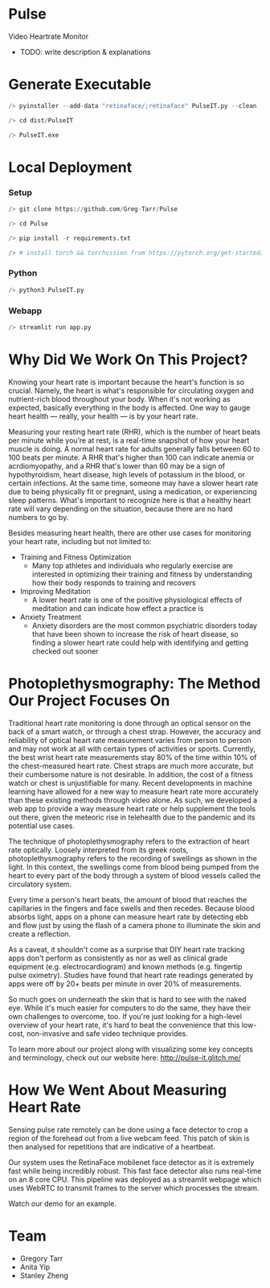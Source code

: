 # Pulse
Video Heartrate Monitor

- TODO: write description & explanations


# Generate Executable
```python
/> pyinstaller --add-data "retinaface/;retinaface" PulseIT.py --clean

/> cd dist/PulseIT

/> PulseIT.exe
```

# Local Deployment

### Setup
```python
/> git clone https://github.com/Greg-Tarr/Pulse

/> cd Pulse

/> pip install -r requirements.txt

/> # install torch && torchvision from https://pytorch.org/get-started/locally/
```

### Python
```python
/> python3 PulseIT.py
```

### Webapp
```python
/> streamlit run app.py
```


# Why Did We Work On This Project?

Knowing your heart rate is important because the heart's function is so crucial. Namely, the heart is what's responsible for circulating oxygen and nutrient-rich blood throughout your body. When it's not working as expected, basically everything in the body is affected. One way to gauge heart health — really, your health — is by your heart rate. 

Measuring your resting heart rate (RHR), which is the number of heart beats per minute while you’re at rest, is a real-time snapshot of how your heart muscle is doing. A normal heart rate for adults generally falls between 60 to 100 beats per minute. A RHR that's higher than 100 can indicate anemia or acrdiomyopathy, and a RHR that's lower than 60 may be a sign of hypothyroidism, heart disease, high levels of potassium in the blood, or certain infections. At the same time, someone may have a slower heart rate due to being physically fit or pregnant, using a medication, or experiencing sleep patterns. What's important to recognize here is that a healthy heart rate will vary depending on the situation, because there are no hard numbers to go by.

Besides measuring heart health, there are other use cases for monitoring your heart rate, including but not limited to:
* Training and Fitness Optimization
  * Many top athletes and individuals who regularly exercise are interested in optimizing their training and fitness by understanding how their body responds to training and recovers
* Improving Meditation
  * A lower heart rate is one of the positive physiological effects of meditation and can indicate how effect a practice is
* Anxiety Treatment
  * Anxiety disorders are the most common psychiatric disorders today that have been shown to increase the risk of heart disease, so finding a slower heart rate could help with identifying and getting checked out sooner 

# Photoplethysmography: The Method Our Project Focuses On

Traditional heart rate monitoring is done through an optical sensor on the back of a smart watch, or through a chest strap. However, the accuracy and reliability of optical heart rate measurement varies from person to person and may not work at all with certain types of activities or sports. Currently, the best wrist heart rate measurements stay 80% of the time within 10% of the chest-measured heart rate. Chest straps are much more accurate, but their cumbersome nature is not desirable. In addition, the cost of a fitness watch or chest is unjustifiable for many. Recent developments in machine learning have allowed for a new way to measure heart rate more accurately than these existing methods through video alone. As such, we developed a web app to provide a way measure heart rate or help supplement the tools out there, given the meteoric rise in telehealth due to the pandemic and its potential use cases.

The technique of photoplethysmography refers to the extraction of heart rate optically. Loosely interpreted from its greek roots, photoplethysmography refers to the recording of swellings as shown in the light. In this context, the swellings come from blood being pumped from the heart to every part of the body through a system of blood vessels called the circulatory system.

Every time a person's heart beats, the amount of blood that reaches the capillaries in the fingers and face swells and then recedes. Because blood absorbs light, apps on a phone can measure heart rate by detecting ebb and flow just by using the flash of a camera phone to illuminate the skin and create a reflection.

As a caveat, it shouldn't come as a surprise that DIY heart rate tracking apps don't perform as consistently as nor as well as clinical grade equipment (e.g. electrocardiogram) and known methods (e.g. fingertip pulse oximetry). Studies have found that heart rate readings generated by apps were off by 20+ beats per minute in over 20% of measurements.

So much goes on underneath the skin that is hard to see with the naked eye. While it's much easier for computers to do the same, they have their own challenges to overcome, too.
If you're just looking for a high-level overview of your heart rate, it's hard to beat the convenience that this low-cost, non-invasive and safe video technique provides. 

To learn more about our project along with visualizing some key concepts and terminology, check out our website here: 
<http://pulse-it.glitch.me/>

# How We Went About Measuring Heart Rate

Sensing pulse rate remotely can be done using a face detector to crop a region of the forehead out from a live webcam feed. This patch of skin is then analysed for repetitions that are indicative of a heartbeat. 

Our system uses the RetinaFace mobilenet face detector as it is extremely fast while being incredibly robust. This fast face detector also runs real-time on an 8 core CPU. This pipeline was deployed as a streamlit webpage which uses WebRTC to transmit frames to the server which processes the stream.

Watch our demo for an example.

# Team
* Gregory Tarr
* Anita Yip
* Stanley Zheng

